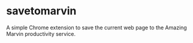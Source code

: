 # savetomarvin
A simple Chrome extension to save the current web page to the Amazing Marvin productivity service.
